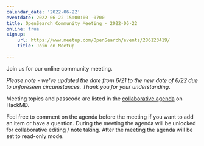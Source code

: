 ```yaml
---
calendar_date: '2022-06-22'
eventdate: 2022-06-22 15:00:00 -0700
title: OpenSearch Community Meeting - 2022-06-22
online: true
signup:
    url: https://www.meetup.com/OpenSearch/events/286123419/
    title: Join on Meetup

---
```


Join us for our online community meeting.

_Please note - we've updated the date from 6/21 to the new date of 6/22 due to unforeseen circumstances. Thank you for your understanding_.

Meeting topics and passcode are listed in the [collaborative agenda](https://hackmd.io/@HmdZWaVnQU6M8icdvC5TwQ/H1D9m1jwq) on HackMD.

Feel free to comment on the agenda before the meeting if you want to add an item or have a question.
During the meeting the agenda will be unlocked for collaborative editing / note taking. After the meeting the agenda will be set to read-only mode.
